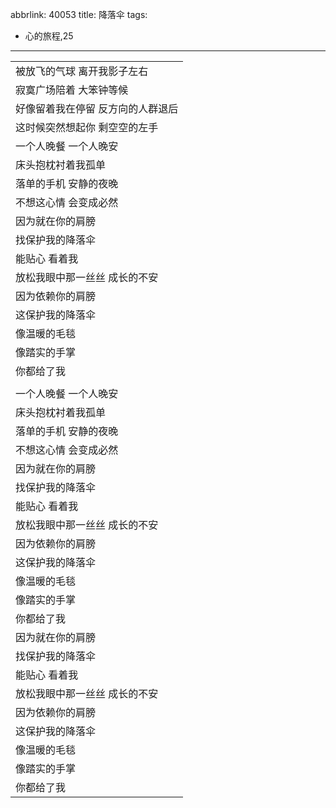 abbrlink: 40053
title: 降落伞
tags:
  - 心的旅程,25
---
|      |
|--|
|被放飞的气球 离开我影子左右|
|寂寞广场陪着 大笨钟等候|
|好像留着我在停留 反方向的人群退后|
|这时候突然想起你 剩空空的左手|
|一个人晚餐 一个人晚安|
|床头抱枕衬着我孤单|
|落单的手机 安静的夜晚|
|不想这心情 会变成必然|
|因为就在你的肩膀|
|找保护我的降落伞|
|能贴心 看着我|
|放松我眼中那一丝丝 成长的不安|
|因为依赖你的肩膀|
|这保护我的降落伞|
|像温暖的毛毯|
|像踏实的手掌|
|你都给了我|
|      |
|一个人晚餐 一个人晚安|
|床头抱枕衬着我孤单|
|落单的手机 安静的夜晚|
|不想这心情 会变成必然|
|因为就在你的肩膀|
|找保护我的降落伞|
|能贴心 看着我|
|放松我眼中那一丝丝 成长的不安|
|因为依赖你的肩膀|
|这保护我的降落伞|
|像温暖的毛毯|
|像踏实的手掌|
|你都给了我|
|因为就在你的肩膀|
|找保护我的降落伞|
|能贴心 看着我|
|放松我眼中那一丝丝 成长的不安|
|因为依赖你的肩膀|
|这保护我的降落伞|
|像温暖的毛毯|
|像踏实的手掌|
|你都给了我|